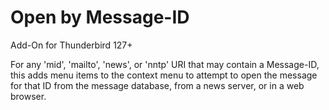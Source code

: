 # Open by Message-ID

Add-On for Thunderbird 127+

For any 'mid', 'mailto', 'news', or 'nntp' URI that may contain a Message-ID,
this adds menu items to the context menu to attempt to open the message for
that ID from the message database, from a news server, or in a web browser.
